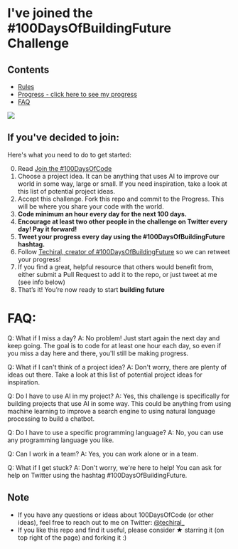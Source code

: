 # I've joined the #100DaysOfBuildingFuture Challenge

## Contents

* [Rules](rules.md)
* [Progress - click here to see my progress](progress.md)
* [FAQ](FAQ.md)

<a href="https://twitter.com/intent/tweet?text=I%27m%20publicly%20committing%20to%20the%20100DaysOfBuildingFuture%20Challenge%20starting%20today!%20Learn%20More%20and%20Join%20me!%20hey%20@techiral_&hashtags=100DaysOfBuildingFuture"><img src="https://img.shields.io/badge/Accept%20the%20Challenge-Tweet-blue"></a>

## If you've decided to join:

Here's what you need to do to get started:

0.  Read [Join the #100DaysOfCode](https://techiral.medium.com/join-the-100daysofbuildingfuture-2dfee22f32c2)
1. Choose a project idea. It can be anything that uses AI to improve our world in some way, large or small. If you need inspiration, take a look at this list of potential project ideas.
2.  Accept this challenge. Fork this repo and commit to the Progress. This will be where you share your code with the world.
3.  **Code minimum an hour every day for the next 100 days.**
4.  **Encourage at least two other people in the challenge on Twitter every day! Pay it forward!**
7.  **Tweet your progress every day using the #100DaysOfBuildingFuture hashtag.**
8.  Follow [Techiral, creator of #100DaysOfBuildingFuture](https://twitter.com/techiral_) so we can retweet your progress!
9.  If you find a great, helpful resource that others would benefit from, either submit a Pull Request to add it to the repo, or just tweet at me (see info below)
10. That’s it! You’re now ready to start **building future**

# FAQ:

Q: What if I miss a day?
A: No problem! Just start again the next day and keep going. The goal is to code for at least one hour each day, so even if you miss a day here and there, you'll still be making progress.

Q: What if I can't think of a project idea?
A: Don't worry, there are plenty of ideas out there. Take a look at this list of potential project ideas for inspiration.

Q: Do I have to use AI in my project?
A: Yes, this challenge is specifically for building projects that use AI in some way. This could be anything from using machine learning to improve a search engine to using natural language processing to build a chatbot.

Q: Do I have to use a specific programming language?
A: No, you can use any programming language you like.

Q: Can I work in a team?
A: Yes, you can work alone or in a team.

Q: What if I get stuck?
A: Don't worry, we're here to help! You can ask for help on Twitter using the hashtag #100DaysOfBuildingFuture.


## Note

* If you have any questions or ideas about 100DaysOfCode (or other ideas), feel free to reach out to me on Twitter: [@techiral_](https://twitter.com/techiral_)
* If you like this repo and find it useful, please consider &#9733; starring it (on top right of the page) and forking it :)
